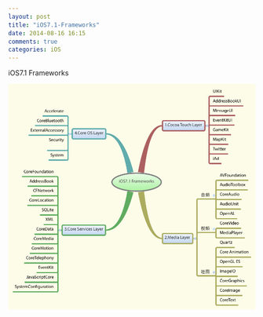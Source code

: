 ```yaml
---
layout: post
title: "iOS7.1-Frameworks"
date: 2014-08-16 16:15
comments: true
categories: iOS
---
```

iOS7.1 Frameworks

![image](/images/post/2014-08-16-ios7-dot-1-frameworks/iOS7-1-Frameworks.png)